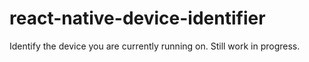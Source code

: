 # react-native-device-identifier

Identify the device you are currently running on. Still work in progress.

